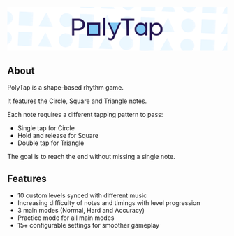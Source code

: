 ![polytap_banner.png](polytap_banner.png)

## About 
PolyTap is a shape-based rhythm game.

It features the Circle, Square and Triangle notes.

Each note requires a different tapping pattern to pass:
- Single tap for Circle
- Hold and release for Square
- Double tap for Triangle

The goal is to reach the end without missing a single note.

## Features
- 10 custom levels synced with different music
- Increasing difficulty of notes and timings with level progression
- 3 main modes (Normal, Hard and Accuracy)
- Practice mode for all main modes
- 15+ configurable settings for smoother gameplay
